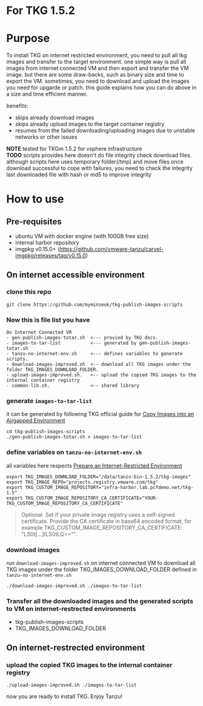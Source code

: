 # For TKG 1.5.2

# Purpose
To install TKG on internet restricted environment, you need to pull all tkg images and transfer to the target environment. one simple way is pull all images from internet connected VM and then export and transfer the VM image. but there are some draw-backs, such as binary size and time to export the VM. sometimes, you need to download and upload the images you need for upgarde or patch. this guide explains how you can do above in a size and time efficient manner.

benefits:
- skips already download images
- skips already upload images to the target container registry
- resumes from the failed downloading/uploading images due to unstable networks or other issues

**NOTE** tested for TKGm 1.5.2 for vsphere infrastructure<br>
**TODO** scripts provides here doesn't do file integrity check download files. although scripts here uses temporary folder(/tmp) and move files once download successful to cope with failures, you need to check the integrity last downloaded file with hash or md5 to improve integrity

# How to use

## Pre-requisites
- ubuntu VM with docker engine (with 100GB free size)
- internal harbor repository 
- imgpkg v0.15.0+ (https://github.com/vmware-tanzu/carvel-imgpkg/releases/tag/v0.15.0)

## On internet accessible environment

### clone this repo
```
git clone https://github.com/myminseok/tkg-publish-images-scripts
```

### Now this is file list you have

```
On Internet Connected VM
- gen-publish-images-totar.sh  <--- provied by TKG docs.
- images-to-tar-list           <--- generated by gen-publish-images-totar.sh
- tanzu-no-internet-env.sh     <--- defines variables to generate scripts.
- download-images-improved.sh  <-- download all TKG images under the folder TKG_IMAGES_DOWNLOAD_FOLDER. 
- upload-images-improved.sh.   <-- upload the copied TKG images to the internal container registry
- common-lib.sh.               <-- shared library
```

### generate `images-to-tar-list` 
it can be generated by following TKG official guide for [Copy Images into an Airgapped Environment](https://docs.vmware.com/en/VMware-Tanzu-Kubernetes-Grid/1.5/vmware-tanzu-kubernetes-grid-15/GUID-mgmt-clusters-image-copy-airgapped.html#step-2-generate-the-imagestotarlist-file-2)
```
cd tkg-publish-images-scripts
./gen-publish-images-totar.sh > images-to-tar-list
```

### define variables on `tanzu-no-internet-env.sh` 
all variables here respects [Prepare an Internet-Restricted Environment](https://docs.vmware.com/en/VMware-Tanzu-Kubernetes-Grid/1.5/vmware-tanzu-kubernetes-grid-15/GUID-mgmt-clusters-airgapped-environments.html)
```
export TKG_IMAGES_DOWNLOAD_FOLDER="/data/tanzu-bin-1.5.2/tkg-images"
export TKG_IMAGE_REPO="projects.registry.vmware.com/tkg"
export TKG_CUSTOM_IMAGE_REPOSITORY="infra-harbor.lab.pcfdemo.net/tkg-1.5"
export TKG_CUSTOM_IMAGE_REPOSITORY_CA_CERTIFICATE="YOUR-TKG_CUSTOM_IMAGE_REPOSITORY_CA_CERTIFICATE"
```
> Optional. Set if your private image registry uses a self-signed certificate. Provide the CA certificate in base64 encoded format, for example TKG_CUSTOM_IMAGE_REPOSITORY_CA_CERTIFICATE: "LS0t[...]tLS0tLQ=="".


### download images
run  `download-images-improved.sh` on internet connected VM to download all TKG images under the folder TKG_IMAGES_DOWNLOAD_FOLDER defined in `tanzu-no-internet-env.sh` 
```
./download-images-improved.sh ./images-to-tar-list
```

### Transfer all the downloaded images and the generated scripts to VM on  internet-restrected environments 
- tkg-publish-images-scripts
- TKG_IMAGES_DOWNLOAD_FOLDER

## On internet-restrected environment

### upload the copied TKG images to the internal container registry
```
./upload-images-improved.sh ./images-to-tar-list
```
now you are ready to install TKG. Enjoy Tanzu!
